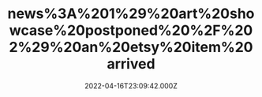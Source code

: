 ---
title: "news%3A%201%29%20art%20showcase%20postponed%20%2F%202%29%20an%20etsy%20item%20arrived"
videoSrc: https://f000.backblazeb2.com/file/futureporn/projektmelody-chaturbate-2022-04-16.mp4
videoSrcHash: bafybeigecy6k32xsm3u37b6677zckduzmh2fq5q57gailm3ta5dodxoqla?filename=projektmelody-chaturbate-20220416T230942Z-source.mp4
video720Hash: 
video480Hash: 
video360Hash: 
video240Hash: bafybeiewo2oczndjjk7hu22asnra7sha7s5ixwmjqzdjlu5xreua2pqn2y?filename=projektmelody-chaturbate-20220416T230942Z-240p.mp4
thinHash: 
thiccHash: bafkreifhu7fhm5piqc76vlgbdbsceen36fsrppahnvcab2znphmaslm2l4?filename=20220416T230942Z-thicc.jpg
announceTitle: "stream%20---------%3E%20%20%20other%20stuff%28%20%E3%81%A4%20%E2%97%95o%E2%97%95%20%29%E3%81%A4"
announceUrl: https://twitter.com/ProjektMelody/status/1515467499642531845
date: 2022-04-16T23:09:42.000Z
note: 
video240TmpFilePath: 
tmpFilePath: /root/projektmelody-chaturbate-2022-04-16.mp4
layout: layouts/vod.njk
tags:
---